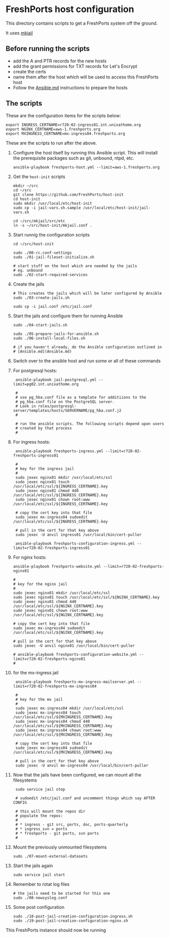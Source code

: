 # FreshPorts host configuration

This directory contains scripts to get a FreshPorts system off the ground.

It uses [mkjail](https://github.com/mkjail/mkjail)

## Before running the scripts

* add the A and PTR records for the new hosts
* add the grant permissions for TXT records for Let's Encrypt
* create the certs
* name them after the host which will be used to access this FreshPorts host
* Follow the [Ansible.md](Ansible.md) instructions to prepare the hosts

## The scripts

These are the configuration items for the scripts below:

    export INGRESS_CERTNAME=r720-02-ingress01.int.unixathome.org
    export NGINX_CERTNAME=aws-1.freshports.org
    export MXINGRESS_CERTNAME=mx-ingress04.freshports.org

These are the scripts to run after the above.

1.  Configure the host itself by running this Ansible script. This will
install the prerequisite packages such as git, unbound, ntpd, etc.

        ansible-playbook freshports-host.yml --limit=aws-1.freshports.org

1.  Get the `host-init` scripts
    
        mkdir ~/src
        cd ~/src
        git clone https://github.com/FreshPorts/host-init
        cd host-init
        sudo mkdir /usr/local/etc/host-init
        sudo cp -i jail-vars.sh.sample /usr/local/etc/host-init/jail-vars.sh

        cd ~/src/mkjail/src/etc
        ln -s ~/src/host-init/mkjail.conf .

1.  Start runnig the configuration scripts

        cd ~/src/host-init

        sudo ./00-rc.conf-settings
        sudo ./01-jail-fileset-initialize.sh

        # start stuff on the host which are needed by the jails
        # eg. unbound
        sudo ./02-start-required-services

1.  Create the jails

        # This creates the jails which will be later configured by Ansible
        sudo ./03-create-jails.sh

        sudo cp -i jail.conf /etc/jail.conf

1.  Start the jails and configure them for running Ansible

        sudo ./04-start-jails.sh

        sudo ./05-prepare-jails-for-ansible.sh
        sudo ./06-install-local-files.sh

        # if you haven't already, do the Ansible configuration outlined in
        # [Ansible.md](Ansible.md)

1.  Switch over to the ansible host and run some or all of these commands


1. For postgresql hosts:

        ansible-playbook jail-postgresql.yml --limit=pg02.int.unixathome.org

        #
        # use pg_hba.conf file as a template for additiions to the
        # pg_hba.conf file on the PostgreSQL server.
        # Look in roles/postgresql-server/templates/hosts/SERVERNAME/pg_hba.conf.j2
        #

        # run the ansible scripts. The following scripts depend upon users
        # created by that process
        #

1. For ingress hosts:

        ansible-playbook freshports-ingress.yml --limit=r720-02-freshports-ingress01

        #
        # key for the ingress jail
        #
        sudo jexec nginx01 mkdir /usr/local/etc/ssl
        sudo jexec nginx01 touch /usr/local/etc/ssl/${INGRESS_CERTNAME}.key
        sudo jexec nginx01 chmod 440 /usr/local/etc/ssl/${INGRESS_CERTNAME}.key
        sudo jexec nginx01 chown root:www /usr/local/etc/ssl/${INGRESS_CERTNAME}.key

        # copy the cert key into that file
        sudo jexec mx-ingress04 sudoedit /usr/local/etc/ssl/${INGRESS_CERTNAME}.key

        # pull in the cert for that key above
        sudo jexec -U anvil ingress01 /usr/local/bin/cert-puller

        ansible-playbook freshports-configuration-ingress.yml --limit=r720-02-freshports-ingress01


1.  For nginx hosts:

        ansible-playbook freshports-website.yml --limit=r720-02-freshports-nginx01

        #
        # key for the nginx jail
        #
        sudo jexec nginx01 mkdir /usr/local/etc/ssl
        sudo jexec nginx01 touch /usr/local/etc/ssl/${NGINX_CERTNAME}.key
        sudo jexec nginx01 chmod 440 /usr/local/etc/ssl/${NGINX_CERTNAME}.key
        sudo jexec nginx01 chown root:www /usr/local/etc/ssl/${NGINX_CERTNAME}.key

        # copy the cert key into that file
        sudo jexec mx-ingress04 sudoedit /usr/local/etc/ssl/${NGINX_CERTNAME}.key

        # pull in the cert for that key above
        sudo jexec -U anvil nginx01 /usr/local/bin/cert-puller

        # ansible-playbook freshports-configuration-website.yml --limit=r720-02-freshports-nginx01
        #

1. for the mx-ingress jail

        ansible-playbook freshports-mx-ingress-mailserver.yml --limit=r720-02-freshports-mx-ingress04

        #
        # key for the mx jail
        #
        sudo jexec mx-ingress04 mkdir /usr/local/etc/ssl
        sudo jexec mx-ingress04 touch /usr/local/etc/ssl/${MXINGRESS_CERTNAME}.key
        sudo jexec mx-ingress04 chmod 440 /usr/local/etc/ssl/${MXINGRESS_CERTNAME}.key
        sudo jexec mx-ingress04 chown root:www /usr/local/etc/ssl/${MXINGRESS_CERTNAME}.key

        # copy the cert key into that file
        sudo jexec mx-ingress04 sudoedit /usr/local/etc/ssl/${MXINGRESS_CERTNAME}.key

        # pull in the cert for that key above
        sudo jexec -U anvil mx-ingress04 /usr/local/bin/cert-puller

1. Now that the jails have been configured, we can mount all the filesystems

        sudo service jail stop

        # sudoedit /etc/jail.conf and uncomment things which say AFTER CONFIG

        # this will mount the repos dir
        # populate the repos:
        #
        # * ingress - git src, ports, doc, ports-quarterly
        # * ingress_svn = ports
        # * freshports - git ports, svn ports
        #

1.  Mount the previously unmounted filesystems

        sudo ./07-mount-external-datasets

1.  Start the jails again

        sudo service jail start

1.  Remember to rotat log files

        # the jails need to be started for this one
        sudo ./08-newsyslog.conf

1.  Some post configuration

        sudo ./18-post-jail-creation-configuration-ingress.sh
        sudo ./19-post-jail-creation-configuration-nginx.sh

This FreshPorts instance should now be running
